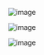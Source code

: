 ![image](https://github.com/2103323/Todo-List/assets/98270897/dbe4dbcd-4ea7-42b5-93a5-3b664687b7c5)

![image](https://github.com/2103323/Todo-List/assets/98270897/e42428aa-d87e-4776-97a5-a7989d76fe77)

![image](https://github.com/2103323/Todo-List/assets/98270897/4ed04b2f-6400-48d9-9110-b7528310f558)
